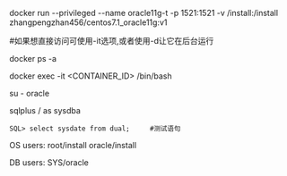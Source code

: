 docker run --privileged --name oracle11g-t -p 1521:1521 -v /install:/install zhangpengzhan456/centos7.1_oracle11g:v1

\#如果想直接访问可使用-it选项,或者使用-d让它在后台运行

docker ps -a

docker exec -it <CONTAINER_ID> /bin/bash

su - oracle

sqlplus / as sysdba

    SQL> select sysdate from dual;     #测试语句

OS users: root/install oracle/install

DB users: SYS/oracle

